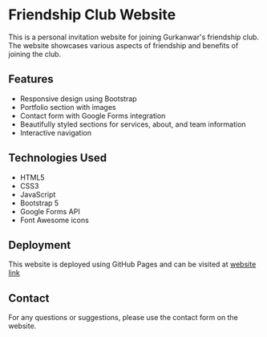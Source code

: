 # Friendship Club Website

This is a personal invitation website for joining Gurkanwar's friendship club. The website showcases various aspects of friendship and benefits of joining the club.

## Features

- Responsive design using Bootstrap
- Portfolio section with images
- Contact form with Google Forms integration
- Beautifully styled sections for services, about, and team information
- Interactive navigation

## Technologies Used

- HTML5
- CSS3
- JavaScript
- Bootstrap 5
- Google Forms API
- Font Awesome icons

## Deployment

This website is deployed using GitHub Pages and can be visited at [website link](https://GurkanwarSingh56.github.io/[/)

## Contact

For any questions or suggestions, please use the contact form on the website.
